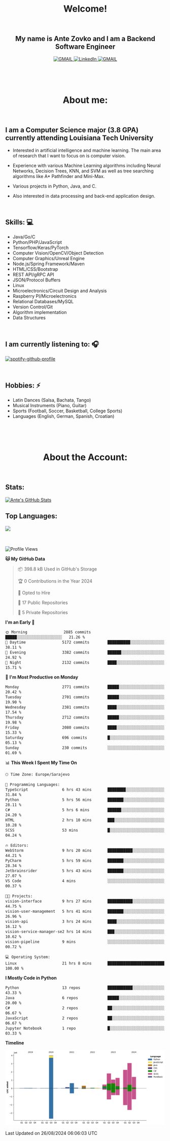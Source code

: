 
<h1 align="center"> Welcome!</h1>
<br>

<h2 align="center">My name is Ante Zovko and I am a Backend Software Engineer</h2> 

<p align= "center">
  <a href="https://mail.google.com/mail/u/0/?view=cm&fs=1&to=antezovko.az@gmail.com&tf=1">
      <img alt="GMAIL" src="https://img.shields.io/badge/Email-Contact-darkred?style=for-the-badge&logo=gmail&labelColor=grey&logoColor=white" />
    </a>
 <a href="https://www.linkedin.com/in/antezovko/">
      <img alt="LinkedIn" src="https://img.shields.io/badge/LinkedIn-Connect-Blue?style=for-the-badge&logo=LinkedIn" />
    </a>
   <a href="https://www.facebook.com/ZovkoAntee/">
      <img alt="GMAIL" src="https://img.shields.io/badge/Facebook-Add%20Friend-darkblue?style=for-the-badge&logo=Facebook&logoColor=white" />
    </a>

  </p>

<br>
<br>
<br>

<h1 align="center">About me:</h1>

<br>

## I am a Computer Science major (3.8 GPA) currently attending Louisiana Tech University
  - Interested in artificial intelligence and machine learning. The main area of research that I want to focus on is computer vision. 

  - Experience with various Machine Learning algorithms including Neural Networks, Decision Trees, KNN, and SVM as well as tree searching algorithms like A* Pathfinder and Mini-Max.

  - Various projects in Python, Java, and C.

   - Also interested in data processing and back-end application design.

<br>

## Skills: 💻
- Java/Go/C
- Python/PHP/JavaScript
- Tensorflow/Keras/PyTorch
- Computer Vision/OpenCV/Object
Detection
- Computer Graphics/Unreal Engine
- Node.js/Spring Framework/Maven 
- HTML/CSS/Bootstrap
- REST API/gRPC API 
- JSON/Protocol Buffers
- Linux 
- Microelectronics/Circuit Design
and Analysis
- Raspberry PI/Microelectronics
- Relational Databases/MySQL 
- Version Control/Git
- Algorithm implementation
- Data Structures


<br>

## I am currently listening to: 🎧
[![spotify-github-profile](https://spotify-github-profile.vercel.app/api/view?uid=u06dtc9h3le4tq61m3x12o9uh&cover_image=true&theme=default&bar_color=53b14f&bar_color_cover=false)](https://github.com/kittinan/spotify-github-profile)

<br>


## Hobbies: ⚡ 
- Latin Dances (Salsa, Bachata, Tango)
- Musical Instruments (Piano, Guitar)
- Sports (Football, Soccer, Basketball, College Sports)
- Languages (English, German, Spanish, Croatian)

<br>
<br>
<br>

<h1 align="center">About the Account:</h1>

<br>

## Stats: 
<a href="https://github.com/AnteZovko23">
  <img align="center" src="https://github-readme-stats.antezovko23.vercel.app/api?username=AnteZovko23&show_icons=true&line_height=27&count_private=true&title_color=ffffff&text_color=c9cacc&icon_color=2bbc8a&bg_color=1d1f21" alt="Ante's GitHub Stats" />
</a>


<br>

## Top Languages:
<img align="center" src="https://github-readme-stats.antezovko23.vercel.app/api/top-langs/?username=AnteZovko23&title_color=ffffff&text_color=c9cacc&icon_color=2bbc8a&bg_color=1d1f21" />






<br>
<br>
<br>


<!--START_SECTION:waka-->
![Profile Views](http://img.shields.io/badge/Profile%20Views-0-blue)

**🐱 My GitHub Data** 

> 📦 398.8 kB Used in GitHub's Storage 
 > 
> 🏆 0 Contributions in the Year 2024
 > 
> 💼 Opted to Hire
 > 
> 📜 17 Public Repositories 
 > 
> 🔑 5 Private Repositories 
 > 
**I'm an Early 🐤** 

```text
🌞 Morning                2885 commits        █████░░░░░░░░░░░░░░░░░░░░   21.26 % 
🌆 Daytime                5172 commits        ██████████░░░░░░░░░░░░░░░   38.11 % 
🌃 Evening                3382 commits        ██████░░░░░░░░░░░░░░░░░░░   24.92 % 
🌙 Night                  2132 commits        ████░░░░░░░░░░░░░░░░░░░░░   15.71 % 
```
📅 **I'm Most Productive on Monday** 

```text
Monday                   2771 commits        █████░░░░░░░░░░░░░░░░░░░░   20.42 % 
Tuesday                  2701 commits        █████░░░░░░░░░░░░░░░░░░░░   19.90 % 
Wednesday                2381 commits        ████░░░░░░░░░░░░░░░░░░░░░   17.54 % 
Thursday                 2712 commits        █████░░░░░░░░░░░░░░░░░░░░   19.98 % 
Friday                   2080 commits        ████░░░░░░░░░░░░░░░░░░░░░   15.33 % 
Saturday                 696 commits         █░░░░░░░░░░░░░░░░░░░░░░░░   05.13 % 
Sunday                   230 commits         ░░░░░░░░░░░░░░░░░░░░░░░░░   01.69 % 
```


📊 **This Week I Spent My Time On** 

```text
🕑︎ Time Zone: Europe/Sarajevo

💬 Programming Languages: 
TypeScript               6 hrs 43 mins       ████████░░░░░░░░░░░░░░░░░   31.84 % 
Python                   5 hrs 56 mins       ███████░░░░░░░░░░░░░░░░░░   28.11 % 
C#                       5 hrs 6 mins        ██████░░░░░░░░░░░░░░░░░░░   24.20 % 
HTML                     2 hrs 10 mins       ███░░░░░░░░░░░░░░░░░░░░░░   10.28 % 
SCSS                     53 mins             █░░░░░░░░░░░░░░░░░░░░░░░░   04.24 % 

🔥 Editors: 
WebStorm                 9 hrs 20 mins       ███████████░░░░░░░░░░░░░░   44.21 % 
PyCharm                  5 hrs 59 mins       ███████░░░░░░░░░░░░░░░░░░   28.34 % 
Jetbrainsrider           5 hrs 43 mins       ███████░░░░░░░░░░░░░░░░░░   27.07 % 
VS Code                  4 mins              ░░░░░░░░░░░░░░░░░░░░░░░░░   00.37 % 

🐱‍💻 Projects: 
vision-interface         9 hrs 27 mins       ███████████░░░░░░░░░░░░░░   44.75 % 
vision-user-management   5 hrs 41 mins       ███████░░░░░░░░░░░░░░░░░░   26.96 % 
vision-api               3 hrs 24 mins       ████░░░░░░░░░░░░░░░░░░░░░   16.12 % 
vision-service-manager-se2 hrs 14 mins       ███░░░░░░░░░░░░░░░░░░░░░░   10.62 % 
vision-pipeline          9 mins              ░░░░░░░░░░░░░░░░░░░░░░░░░   00.72 % 

💻 Operating System: 
Linux                    21 hrs 8 mins       █████████████████████████   100.00 % 
```

**I Mostly Code in Python** 

```text
Python                   13 repos            ███████████░░░░░░░░░░░░░░   43.33 % 
Java                     6 repos             █████░░░░░░░░░░░░░░░░░░░░   20.00 % 
C#                       2 repos             ██░░░░░░░░░░░░░░░░░░░░░░░   06.67 % 
JavaScript               2 repos             ██░░░░░░░░░░░░░░░░░░░░░░░   06.67 % 
Jupyter Notebook         1 repo              █░░░░░░░░░░░░░░░░░░░░░░░░   03.33 % 
```



**Timeline**

![Lines of Code chart](https://raw.githubusercontent.com/AnteZovko23/AnteZovko23/master/assets/bar_graph.png)


 Last Updated on 26/08/2024 06:06:03 UTC
<!--END_SECTION:waka-->


